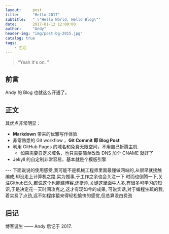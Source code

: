 ```yaml
---
layout:     post
title:      "Hello 2017"
subtitle:   " \"Hello World, Hello Blog\""
date:       2017-01-12 12:00:00
author:     "Andy"
header-img: "img/post-bg-2015.jpg"
catalog: true
tags:
    - 生活
---
```


> “Yeah It's on. ”


## 前言

Andy 的 Blog 也就这么开通了。

## 正文

其优点非常明显：


* **Markdown** 带来的优雅写作体验
* 非常熟悉的 Git workflow ，**Git Commit 即 Blog Post**
* 利用 GitHub Pages 的域名和免费无限空间，不用自己折腾主机
	* 如果需要自定义域名，也只需要简单改改 DNS 加个 CNAME 就好了 
* Jekyll 的自定制非常容易，基本就是个模版引擎

<p id = "build"></p>
---
下面说说的使用感受,我可能不是机械工程师里面最懂做网站的,从很早就接触编成,却没走上计算机之路,实为憾事,于工作之余也会关注一下
时而也倒腾一下,关注Github已久,都说这个也能建博客,还挺帅,关键这里面牛人多,有很多可学习的知识,于是决定花一天时间攻克之,这才有现如今的成果,
可说实话,对于编程生疏的我,着实费了点劲,远不如程序猿来得轻松愉快的感觉,但总算没白费劲

## 后记
博客诞生
—— Andy 后记于 2017.

